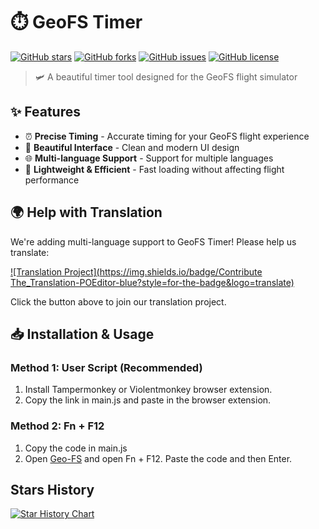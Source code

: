 # ⏱️ GeoFS Timer

[![GitHub stars](https://img.shields.io/github/stars/GeofsExplorer/GeoFS-Timer?style=for-the-badge)](https://github.com/GeofsExplorer/GeoFS-Timer/stargazers)
[![GitHub forks](https://img.shields.io/github/forks/GeofsExplorer/GeoFS-Timer?style=for-the-badge)](https://github.com/GeofsExplorer/GeoFS-Timer/network)
[![GitHub issues](https://img.shields.io/github/issues/GeofsExplorer/GeoFS-Timer?style=for-the-badge)](https://github.com/GeofsExplorer/GeoFS-Timer/issues)
[![GitHub license](https://img.shields.io/github/license/GeofsExplorer/GeoFS-Timer?style=for-the-badge)](https://github.com/GeofsExplorer/GeoFS-Timer/blob/main/LICENSE)

> 🛩️ A beautiful timer tool designed for the GeoFS flight simulator

## ✨ Features

- ⏰ **Precise Timing** - Accurate timing for your GeoFS flight experience
- 🎨 **Beautiful Interface** - Clean and modern UI design
- 🌐 **Multi-language Support** - Support for multiple languages
- 🚀 **Lightweight & Efficient** - Fast loading without affecting flight performance

## 🌍 Help with Translation

We're adding multi-language support to GeoFS Timer! Please help us translate:

[![Translation Project](https://img.shields.io/badge/Contribute The_Translation-POEditor-blue?style=for-the-badge&logo=translate)](https://poeditor.com/join/project/5frrgfIrOV)

Click the button above to join our translation project.

## 📥 Installation & Usage

### Method 1: User Script (Recommended)
1. Install Tampermonkey or Violentmonkey browser extension.
2. Copy the link in main.js and paste in the browser extension.

### Method 2: Fn + F12
1. Copy the code in main.js
2. Open [Geo-FS](https://geo-fs.com) and open Fn + F12. Paste the code and then Enter.

## Stars History

<a href="https://www.star-history.com/#GeofsExplorer/GeoFS-Timer&Date">
 <picture>
   <source media="(prefers-color-scheme: dark)" srcset="https://api.star-history.com/svg?repos=GeofsExplorer/GeoFS-Timer&type=Date&theme=dark" />
   <source media="(prefers-color-scheme: light)" srcset="https://api.star-history.com/svg?repos=GeofsExplorer/GeoFS-Timer&type=Date" />
   <img alt="Star History Chart" src="https://api.star-history.com/svg?repos=GeofsExplorer/GeoFS-Timer&type=Date" />
 </picture>
</a>
